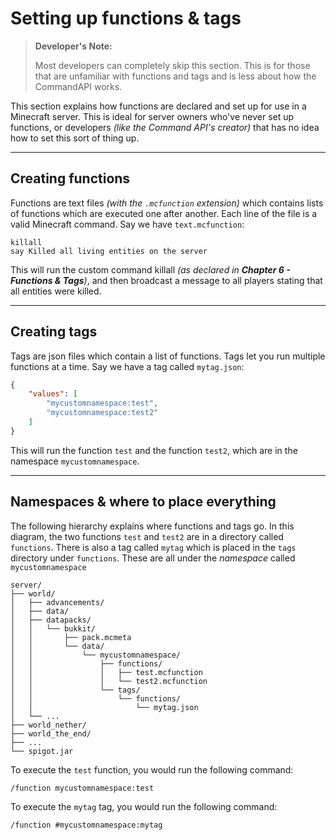 # Setting up functions & tags

> **Developer's Note:**
>
> Most developers can completely skip this section. This is for those that are unfamiliar with functions and tags and is less about how the CommandAPI works.

This section explains how functions are declared and set up for use in a Minecraft server. This is ideal for server owners who've never set up functions, or developers _(like the Command API's creator)_ that has no idea how to set this sort of thing up.

-----

## Creating functions

Functions are text files _(with the `.mcfunction` extension)_ which contains lists of functions which are executed one after another. Each line of the file is a valid Minecraft command. Say we have `text.mcfunction`:

```
killall
say Killed all living entities on the server
```

This will run the custom command killall _(as declared in **Chapter 6 - Functions & Tags**)_, and then broadcast a message to all players stating that all entities were killed.

-----

## Creating tags

Tags are json files which contain a list of functions. Tags let you run multiple functions at a time. Say we have a tag called `mytag.json`:

```json
{
    "values": [
    	"mycustomnamespace:test",
    	"mycustomnamespace:test2"
    ]
}
```

This will run the function `test` and the function `test2`, which are in the namespace `mycustomnamespace`.

-----

## Namespaces & where to place everything

The following hierarchy explains where functions and tags go. In this diagram, the two functions `test` and `test2` are in a directory called `functions`. There is also a tag called `mytag` which is placed in the `tags` directory under `functions`. These are all under the _namespace_ called `mycustomnamespace`

```
server/
├── world/
│   ├── advancements/
│   ├── data/
│   ├── datapacks/
│   │   └── bukkit/
│   │       ├── pack.mcmeta
│   │       └── data/
│   │           └── mycustomnamespace/
│   │               ├── functions/
│   │               │   ├── test.mcfunction
│   │               │   └── test2.mcfunction
│   │               └── tags/
│   │                   └── functions/
│   │                       └── mytag.json
│   └── ...
├── world_nether/
├── world_the_end/
├── ...
└── spigot.jar
```

To execute the `test` function, you would run the following command:

```
/function mycustomnamespace:test
```

To execute the `mytag` tag, you would run the following command:

```
/function #mycustomnamespace:mytag
```


